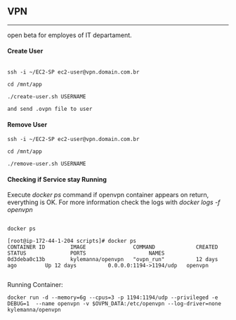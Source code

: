##  VPN
---

open beta for employes of IT departament.



#### Create User



```shell 

ssh -i ~/EC2-SP ec2-user@vpn.domain.com.br

cd /mnt/app 

./create-user.sh USERNAME

and send .ovpn file to user

```


#### Remove User

```
ssh -i ~/EC2-SP ec2-user@vpn.domain.com.br

cd /mnt/app 

./remove-user.sh USERNAME

```


#### Checking if Service stay Running

Execute <i>docker ps</i> command if openvpn container appears on return, everything is OK. For more information check the logs with <i>docker logs -f openvpn</i>

```shell

docker ps

[root@ip-172-44-1-204 scripts]# docker ps
CONTAINER ID        IMAGE               COMMAND             CREATED             STATUS              PORTS                    NAMES
0d3deba0c13b        kylemanna/openvpn   "ovpn_run"          12 days ago         Up 12 days          0.0.0.0:1194->1194/udp   openvpn


```

Running Container:
```
docker run -d --memory=6g --cpus=3 -p 1194:1194/udp --privileged -e DEBUG=1  --name openvpn -v $OVPN_DATA:/etc/openvpn --log-driver=none kylemanna/openvpn
```
